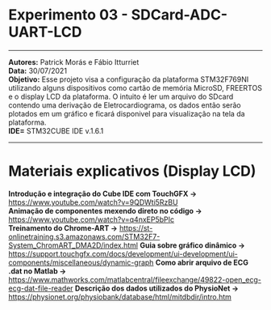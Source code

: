 # Experimento 03 - SDCard-ADC-UART-LCD
_____________________________________________________________________________________________________________________________________________
**Autores:** Patrick Morás e Fábio Itturriet  
**Data:** 30/07/2021           
**Objetivo:** Esse projeto visa a configuração da plataforma STM32F769NI utilizando alguns dispositivos como cartão de memória MicroSD, FREERTOS e o display LCD da plataforma. O intuito é ler um arquivo do SDcard contendo uma derivação de Eletrocardiograma, os dados então serão plotados em um gráfico e ficará disponivel para visualização na tela da plataforma.                      
**IDE=** STM32CUBE IDE v.1.6.1

_____________________________________________________________________________________________________________________________________________

# Materiais explicativos (Display LCD)
**Introdução e integração do Cube IDE com TouchGFX ->**  https://www.youtube.com/watch?v=9QDWti5RzBU  
**Animação de componentes mexendo direto no código ->**  https://www.youtube.com/watch?v=q4nxEP5bPIc  
**Treinamento do Chrome-ART ->**  https://st-onlinetraining.s3.amazonaws.com/STM32F7-System_ChromART_DMA2D/index.html 
**Guia sobre gráfico dinâmico ->** https://support.touchgfx.com/docs/development/ui-development/ui-components/miscellaneous/dynamic-graph
**Como abrir arquivo de ECG .dat no Matlab ->** https://www.mathworks.com/matlabcentral/fileexchange/49822-open_ecg-ecg-dat-file-reader
**Descrição dos dados utilizados do PhysioNet ->** https://physionet.org/physiobank/database/html/mitdbdir/intro.htm
